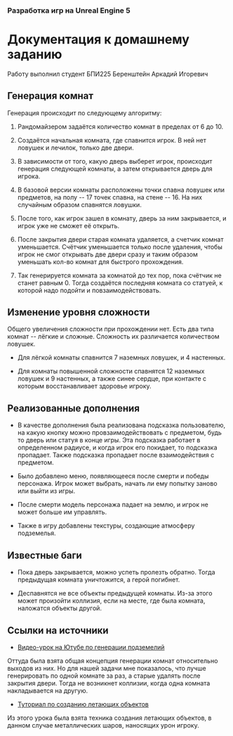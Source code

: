 ### Разработка игр на Unreal Engine 5
# Документация к домашнему заданию
Работу выполнил студент БПИ225 Беренштейн Аркадий Игоревич

## Генерация комнат
Генерация происходит по следующему алгоритму:
1. Рандомайзером задаётся количество комнат в пределах от 6 до 10.
   
2. Создаётся начальная комната, где спавнится игрок. В ней нет ловушек и лечилок, только две двери.
   
3. В зависимости от того, какую дверь выберет игрок, происходит генерация следующей комнаты, а затем открывается дверь для игрока.
   
4. В базовой версии комнаты расположены точки спавна ловушек или предметов, на полу -- 17 точек спавна, на стене -- 16. На них случайным образом спавнятся ловушки.
   
5. После того, как игрок зашел в комнату, дверь за ним закрывается, и игрок уже не сможет её открыть.
    
6. После закрытия двери старая комната удаляется, а счетчик комнат уменьшается. Счётчик уменьшается только после удаления, чтобы игрок не смог открывать две двери сразу и таким образом уменьшать кол-во комнат для быстрого прохождения.
    
7. Так генерируется комната за комнатой до тех пор, пока счётчик не станет равным 0. Тогда создаётся последняя комната со статуей, к которой надо подойти и повзаимодействовать.

## Изменение уровня сложности
Общего увеличения сложности при прохождении нет. Есть два типа комнат -- лёгкие и сложные. Сложность их различается количеством ловушек.
- Для лёгкой комнаты спавнится 7 наземных ловушек, и 4 настенных.
  
- Для комнаты повышенной сложности спавнятся 12 наземных ловушек и 9 настенных, а также синее сердце, при контакте с которым восстанавливает здоровье игроку.

## Реализованные дополнения
- В качестве дополнения была реализована подсказка пользователю, на какую кнопку можно провзаимодействовать с предметом, будь то дверь или статуя в конце игры. 
Эта подсказка работает в определенном радиусе, и когда игрок его покидает, то подсказка пропадает. Также подсказка пропадает после взаимодействия с предметом.

- Было добавлено меню, появляющееся после смерти и победы персонажа. 
Игрок может выбрать, начать ли ему попытку заново или выйти из игры.

- После смерти модель персонажа падает на землю, и игрок не может больше им управлять.

- Также в игру добавлены текстуры, создающие атмосферу подземелья.

## Известные баги
- Пока дверь закрывается, можно успеть пролезть обратно. Тогда предыдущая комната уничтожится, а герой погибнет.

- Деспавнятся не все объекты предыдущей комнаты. Из-за этого может произойти коллизия, если на месте, где была комната, наложатся объекты другой.

## Ссылки на источники
- [Видео-урок на Ютубе по генерации подземелий](https://youtu.be/4ddbnQIuwAM?si=JPmlB9tXbivvgzu1)
  
Оттуда была взята общая концепция генерации комнат относительно выходов из них. 
Но для нашей задачи мне показалось, что лучше генерировать по одной комнате за раз, а старые удалять после закрытия двери. 
Тогда не возникнет коллизии, когда одна комната накладывается на другую.

- [Туториал по созданию летающих объектов](https://www.youtube.com/watch?v=s4YMltsdErc&ab_channel=RyanLaley)

Из этого урока была взята техника создания летающих объектов, в данном случае металлических шаров, наносящих урон игроку.
